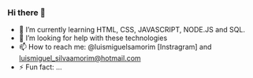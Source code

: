 ### Hi there 👋

- 🌱 I’m currently learning HTML, CSS, JAVASCRIPT, NODE.JS and SQL.
- 🤔 I’m looking for help with these technologies
- 📫 How to reach me: @luismiguelsamorim [Instragram] and luismiguel_silvaamorim@hotmail.com
- ⚡ Fun fact: ...

